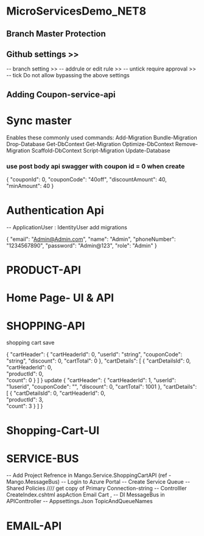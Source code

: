 # MicroServicesDemo_NET8

## Branch Master Protection

## Github settings >> 
-- branch setting >> 
-- addrule or edit rule >> 
-- untick require approval >> 
-- tick Do not allow bypassing the above settings 

## Adding Coupon-service-api

# Sync master

Enables these commonly used commands:
Add-Migration
Bundle-Migration
Drop-Database
Get-DbContext
Get-Migration
Optimize-DbContext
Remove-Migration
Scaffold-DbContext
Script-Migration
Update-Database


<PackageReference Include="Microsoft.AspNetCore.Authentication.JwtBearer" Version="8.0.3" />
<PackageReference Include="Microsoft.AspNetCore.OpenApi" Version="8.0.3" />
<PackageReference Include="Microsoft.EntityFrameworkCore" Version="8.0.3" />
<PackageReference Include="Microsoft.EntityFrameworkCore.SqlServer" Version="8.0.3" />
<PackageReference Include="Microsoft.EntityFrameworkCore.Tools" Version="8.0.3">

<PackageReference Include="AutoMapper" Version="13.0.1" />
<PackageReference Include="AutoMapper.Extensions.Microsoft.DependencyInjection" Version="12.0.0" />
<PackageReference Include="Newtonsoft.Json" Version="13.0.3" />
<PackageReference Include="Swashbuckle.AspNetCore" Version="6.4.0" />


### use post body api swagger with coupon id = 0 when create 
{
  "couponId": 0,
  "couponCode": "40off",
  "discountAmount": 40,
  "minAmount": 40
}


# Authentication Api 
-- ApplicationUser : IdentityUser add migrations 


{
  "email": "Admin@Admin.com",
  "name": "Admin",
  "phoneNumber": "1234567890",
  "password": "Admin@123",
  "role": "Admin"
}

# PRODUCT-API

# Home Page- UI & API

# SHOPPING-API 

shopping cart save 

{
  "cartHeader": {
    "cartHeaderId": 0,
    "userId": "string",
    "couponCode": "string",
    "discount": 0,
    "cartTotal": 0
  },
  "cartDetails": [
    {
      "cartDetailsId": 0,
      "cartHeaderId": 0,      
      "productId": 0,     
      "count": 0
    }
  ]
}
update
 {
  "cartHeader": {
    "cartHeaderId": 1,
    "userId": "1userid",
    "couponCode": "",
    "discount": 0,
    "cartTotal": 1001
  },
  "cartDetails": [
    {
      "cartDetailsId": 0,
      "cartHeaderId": 0,      
      "productId": 3,     
      "count": 3
    }
  ]
}

# Shopping-Cart-UI

# SERVICE-BUS

-- Add Project Refrence in Mango.Service.ShoppingCartAPI (ref - Mango.MessageBus)
-- Login to Azure Portal
-- Create Service Queue
-- Shared Policies //// get copy  of Primary Connection-string
-- Controlller CreateIndex.cshtml aspAction Email Cart , 
-- DI MessageBus in APIConttroller
-- Appsettings.Json TopicAndQueueNames


# EMAIL-API 